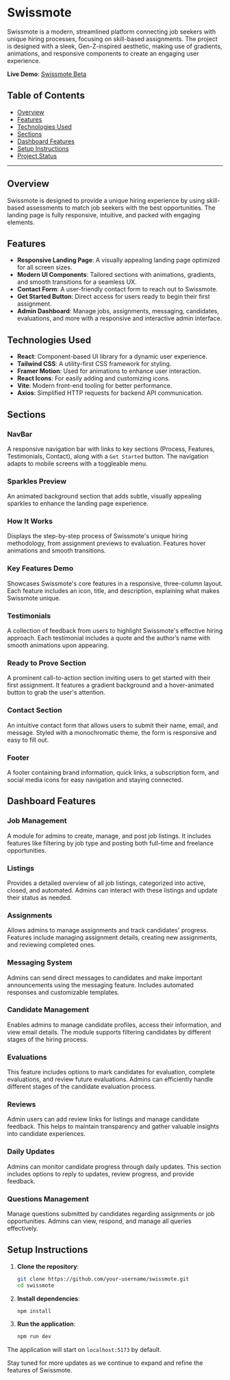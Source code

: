 # Swissmote

Swissmote is a modern, streamlined platform connecting job seekers with unique hiring processes, focusing on skill-based assignments. The project is designed with a sleek, Gen-Z-inspired aesthetic, making use of gradients, animations, and responsive components to create an engaging user experience.

**Live Demo**: [Swissmote Beta](https://swissmote-beta.vercel.app/)

## Table of Contents
- [Overview](#overview)
- [Features](#features)
- [Technologies Used](#technologies-used)
- [Sections](#sections)
- [Dashboard Features](#dashboard-features)
- [Setup Instructions](#setup-instructions)
- [Project Status](#project-status)

---

## Overview
Swissmote is designed to provide a unique hiring experience by using skill-based assessments to match job seekers with the best opportunities. The landing page is fully responsive, intuitive, and packed with engaging elements.

## Features
- **Responsive Landing Page**: A visually appealing landing page optimized for all screen sizes.
- **Modern UI Components**: Tailored sections with animations, gradients, and smooth transitions for a seamless UX.
- **Contact Form**: A user-friendly contact form to reach out to Swissmote.
- **Get Started Button**: Direct access for users ready to begin their first assignment.
- **Admin Dashboard**: Manage jobs, assignments, messaging, candidates, evaluations, and more with a responsive and interactive admin interface.

## Technologies Used
- **React**: Component-based UI library for a dynamic user experience.
- **Tailwind CSS**: A utility-first CSS framework for styling.
- **Framer Motion**: Used for animations to enhance user interaction.
- **React Icons**: For easily adding and customizing icons.
- **Vite**: Modern front-end tooling for better performance.
- **Axios**: Simplified HTTP requests for backend API communication.

## Sections

### NavBar
A responsive navigation bar with links to key sections (Process, Features, Testimonials, Contact), along with a `Get Started` button. The navigation adapts to mobile screens with a toggleable menu.

### Sparkles Preview
An animated background section that adds subtle, visually appealing sparkles to enhance the landing page experience.

### How It Works
Displays the step-by-step process of Swissmote's unique hiring methodology, from assignment previews to evaluation. Features hover animations and smooth transitions.

### Key Features Demo
Showcases Swissmote's core features in a responsive, three-column layout. Each feature includes an icon, title, and description, explaining what makes Swissmote unique.

### Testimonials
A collection of feedback from users to highlight Swissmote's effective hiring approach. Each testimonial includes a quote and the author’s name with smooth animations upon appearing.

### Ready to Prove Section
A prominent call-to-action section inviting users to get started with their first assignment. It features a gradient background and a hover-animated button to grab the user's attention.

### Contact Section
An intuitive contact form that allows users to submit their name, email, and message. Styled with a monochromatic theme, the form is responsive and easy to fill out.

### Footer
A footer containing brand information, quick links, a subscription form, and social media icons for easy navigation and staying connected.

## Dashboard Features

### Job Management
A module for admins to create, manage, and post job listings. It includes features like filtering by job type and posting both full-time and freelance opportunities.

### Listings
Provides a detailed overview of all job listings, categorized into active, closed, and automated. Admins can interact with these listings and update their status as needed.

### Assignments
Allows admins to manage assignments and track candidates' progress. Features include managing assignment details, creating new assignments, and reviewing completed ones.

### Messaging System
Admins can send direct messages to candidates and make important announcements using the messaging feature. Includes automated responses and customizable templates.

### Candidate Management
Enables admins to manage candidate profiles, access their information, and view email details. The module supports filtering candidates by different stages of the hiring process.

### Evaluations
This feature includes options to mark candidates for evaluation, complete evaluations, and review future evaluations. Admins can efficiently handle different stages of the candidate evaluation process.

### Reviews
Admin users can add review links for listings and manage candidate feedback. This helps to maintain transparency and gather valuable insights into candidate experiences.

### Daily Updates
Admins can monitor candidate progress through daily updates. This section includes options to reply to updates, review progress, and provide feedback.

### Questions Management
Manage questions submitted by candidates regarding assignments or job opportunities. Admins can view, respond, and manage all queries effectively.

## Setup Instructions

1. **Clone the repository**:
    ```bash
    git clone https://github.com/your-username/swissmote.git
    cd swissmote
    ```

2. **Install dependencies**:
    ```bash
    npm install
    ```

3. **Run the application**:
    ```bash
    npm run dev
    ```

The application will start on `localhost:5173` by default.


Stay tuned for more updates as we continue to expand and refine the features of Swissmote.
